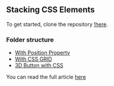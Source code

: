 ## Stacking CSS Elements

To get started, clone the repository [!here](https://github.com/emmanueletukudo/stacking-css-elements).

### Folder structure
- [With Position Property](https://github.com/emmanueletukudo/stacking-css-elements/tree/main/with_position_property)
- [With CSS GRID](https://github.com/emmanueletukudo/stacking-css-elements/tree/main/with_css_grid)
- [3D Button with CSS](https://github.com/emmanueletukudo/stacking-css-elements/tree/main/with_css_grid)

You can read the full article [here]()
